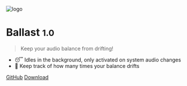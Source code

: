 ![logo](https://raw.githubusercontent.com/jamsinclair/ballast/master/ballast/Assets.xcassets/AppIcon.appiconset/ballast-app-icon-512.png)

# Ballast <small>1.0</small>

> Keep your audio balance from drifting!

* 😴 Idles in the background, only activated on system audio changes
* 📝 Keep track of how many times your balance drifts

[GitHub](https://github.com/jamsinclair/ballast/)
[Download](https://github.com/jamsinclair/ballast/releases/latest)
